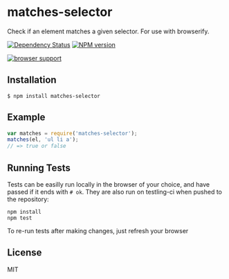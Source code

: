 # matches-selector

Check if an element matches a given selector.  For use with browserify.

[![Dependency Status](https://gemnasium.com/ForbesLindesay/matches-selector.png)](https://gemnasium.com/ForbesLindesay/matches-selector)
[![NPM version](https://badge.fury.io/js/matches-selector.png)](http://badge.fury.io/js/matches-selector)

[![browser support](https://ci.testling.com/ForbesLindesay/matches-selector.png)](https://ci.testling.com/ForbesLindesay/matches-selector)

## Installation

    $ npm install matches-selector

## Example

```js
var matches = require('matches-selector');
matches(el, 'ul li a');
// => true or false
```

## Running Tests

Tests can be easilly run locally in the browser of your choice, and have passed if it ends with `# ok`.  They are also run on testling-ci when pushed to the repository:

```
npm install
npm test
```

To re-run tests after making changes, just refresh your browser

## License

  MIT
